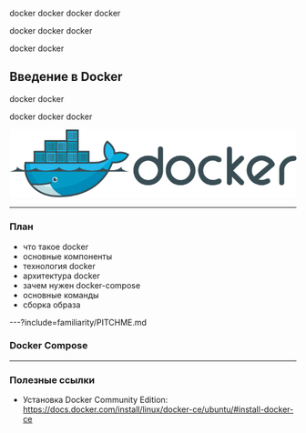 docker docker docker docker

docker docker docker

docker docker

## Введение в Docker

docker docker

docker docker docker

![logo](images/docker_logo.png)

---

### План

- что такое docker
- основные компоненты
- технология docker
- архитектура docker
- зачем нужен docker-compose
- основные команды
- сборка образа


---?include=familiarity/PITCHME.md

### Docker Compose

---

### Полезные ссылки
- Установка Docker Community Edition:
https://docs.docker.com/install/linux/docker-ce/ubuntu/#install-docker-ce
